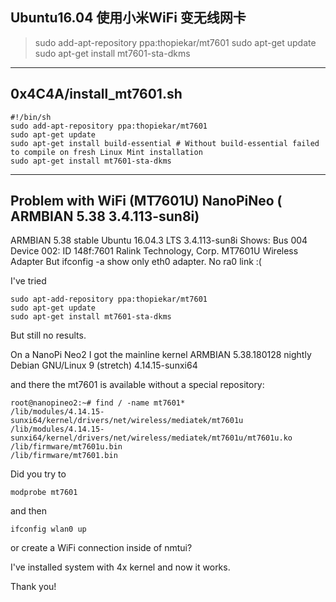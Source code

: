 

## Ubuntu16.04 使用小米WiFi 变无线网卡

>sudo add-apt-repository ppa:thopiekar/mt7601
sudo apt-get update
sudo apt-get install mt7601-sta-dkms

---

## 0x4C4A/install_mt7601.sh

```shell
#!/bin/sh
sudo add-apt-repository ppa:thopiekar/mt7601
sudo apt-get update
sudo apt-get install build-essential # Without build-essential failed to compile on fresh Linux Mint installation
sudo apt-get install mt7601-sta-dkms
```

---

## Problem with WiFi (MT7601U) NanoPiNeo ( ARMBIAN 5.38 3.4.113-sun8i)

ARMBIAN 5.38 stable Ubuntu 16.04.3 LTS 3.4.113-sun8i
Shows:
Bus 004 Device 002: ID 148f:7601 Ralink Technology, Corp. MT7601U Wireless Adapter
But ifconfig -a show only eth0 adapter. No ra0 link :(

I've tried
```shell
sudo apt-add-repository ppa:thopiekar/mt7601
sudo apt-get update
sudo apt-get install mt7601-sta-dkms
```

But still no results.



On a NanoPi Neo2 I got the mainline kernel
ARMBIAN 5.38.180128 nightly Debian GNU/Linux 9 (stretch) 4.14.15-sunxi64

and there the mt7601 is available without a special repository:


```shell
root@nanopineo2:~# find / -name mt7601*
/lib/modules/4.14.15-sunxi64/kernel/drivers/net/wireless/mediatek/mt7601u
/lib/modules/4.14.15-sunxi64/kernel/drivers/net/wireless/mediatek/mt7601u/mt7601u.ko
/lib/firmware/mt7601u.bin
/lib/firmware/mt7601.bin
```

Did you try to
```shell
modprobe mt7601
```

and then

```shell
ifconfig wlan0 up
```

or create a WiFi connection inside of nmtui?


I've installed system with 4x kernel and now it works.

Thank you!
